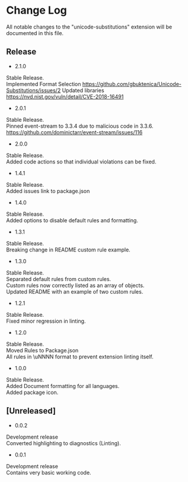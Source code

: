 # Change Log

All notable changes to the "unicode-substitutions" extension will be documented in this file.

## Release

- 2.1.0

Stable Release.  
Implemented Format Selection <https://github.com/gbuktenica/Unicode-Substitutions/issues/2>
Updated libraries <https://nvd.nist.gov/vuln/detail/CVE-2018-16491>

- 2.0.1

Stable Release.  
Pinned event-stream to 3.3.4 due to malicious code in 3.3.6.  
<https://github.com/dominictarr/event-stream/issues/116>

- 2.0.0

Stable Release.  
Added code actions so that individual violations can be fixed.

- 1.4.1

Stable Release.  
Added issues link to package.json

- 1.4.0

Stable Release.  
Added options to disable default rules and formatting.

- 1.3.1

Stable Release.  
Breaking change in README custom rule example.

- 1.3.0

Stable Release.  
Separated default rules from custom rules.  
Custom rules now correctly listed as an array of objects.  
Updated README with an example of two custom rules.

- 1.2.1

Stable Release.  
Fixed minor regression in linting.

- 1.2.0

Stable Release.  
Moved Rules to Package.json  
All rules in \uNNNN format to prevent extension linting itself.

- 1.0.0

Stable Release.  
Added Document formatting for all languages.  
Added package icon.

## [Unreleased]

- 0.0.2

Development release  
Converted highlighting to diagnostics (Linting).

- 0.0.1

Development release  
Contains very basic working code.